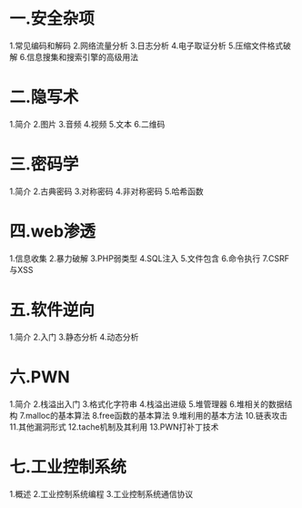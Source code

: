 # 一.安全杂项
1.常见编码和解码
2.网络流量分析
3.日志分析
4.电子取证分析
5.压缩文件格式破解
6.信息搜集和搜索引擎的高级用法
# 二.隐写术
1.简介
2.图片
3.音频
4.视频
5.文本
6.二维码
# 三.密码学
1.简介
2.古典密码
3.对称密码
4.非对称密码
5.哈希函数
# 四.web渗透
1.信息收集
2.暴力破解
3.PHP弱类型
4.SQL注入
5.文件包含
6.命令执行
7.CSRF与XSS
# 五.软件逆向
1.简介
2.入门
3.静态分析
4.动态分析
# 六.PWN
1.简介
2.栈溢出入门
3.格式化字符串
4.栈溢出进级
5.堆管理器
6.堆相关的数据结构
7.malloc的基本算法
8.free函数的基本算法
9.堆利用的基本方法
10.链表攻击
11.其他漏洞形式
12.tache机制及其利用
13.PWN打补丁技术
# 七.工业控制系统
1.概述
2.工业控制系统编程
3.工业控制系统通信协议
